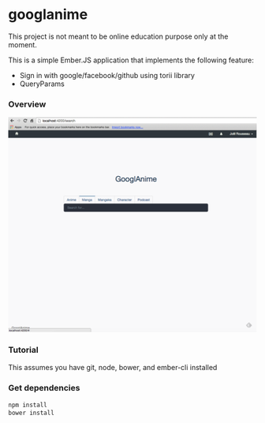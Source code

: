 # googlanime

This project is not meant to be online education purpose only at the moment.

This is a simple Ember.JS application that implements the following feature:

- Sign in with google/facebook/github using torii library
- QueryParams

### Overview

![overview](https://raw.githubusercontent.com/v4lproik/googlanime/master/screenshots/overview-1.png)

### Tutorial

This assumes you have git, node, bower, and ember-cli installed


### Get dependencies

```
npm install
bower install
```

